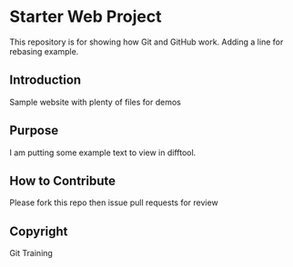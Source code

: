# Starter Web Project

This repository is for showing how Git and GitHub work. Adding a line for rebasing example.

## Introduction

Sample website with plenty of files for demos

## Purpose

I am putting some example text to view in difftool.

## How to Contribute

Please fork this repo then issue pull requests for review


## Copyright

Git Training